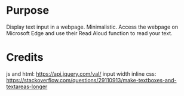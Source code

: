 # Purpose
Display text input in a webpage. Minimalistic. 
Access the webpage on Microsoft Edge and use their Read Aloud function to read your text.

# Credits
js and html: https://api.jquery.com/val/
input width inline css: https://stackoverflow.com/questions/29110913/make-textboxes-and-textareas-longer